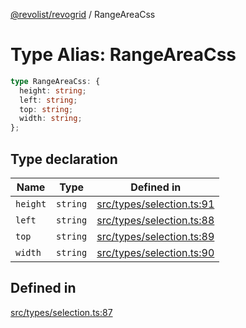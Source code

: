 [@revolist/revogrid](README.md) / RangeAreaCss

# Type Alias: RangeAreaCss

```ts
type RangeAreaCss: {
  height: string;
  left: string;
  top: string;
  width: string;
};
```

## Type declaration

| Name | Type | Defined in |
| ------ | ------ | ------ |
| `height` | `string` | [src/types/selection.ts:91](https://github.com/revolist/revogrid/blob/3cf03d1039e53d8581c1791130c13324e129dd40/src/types/selection.ts#L91) |
| `left` | `string` | [src/types/selection.ts:88](https://github.com/revolist/revogrid/blob/3cf03d1039e53d8581c1791130c13324e129dd40/src/types/selection.ts#L88) |
| `top` | `string` | [src/types/selection.ts:89](https://github.com/revolist/revogrid/blob/3cf03d1039e53d8581c1791130c13324e129dd40/src/types/selection.ts#L89) |
| `width` | `string` | [src/types/selection.ts:90](https://github.com/revolist/revogrid/blob/3cf03d1039e53d8581c1791130c13324e129dd40/src/types/selection.ts#L90) |

## Defined in

[src/types/selection.ts:87](https://github.com/revolist/revogrid/blob/3cf03d1039e53d8581c1791130c13324e129dd40/src/types/selection.ts#L87)
